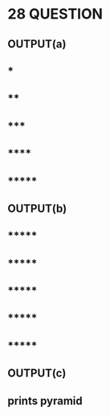 # 28 QUESTION

## OUTPUT(a)

## \*

## \*\*

## \*\*\*

## \*\*\*\*

## \*\*\*\*\*

## OUTPUT(b)

## \*\*\*\*\*

## \*\*\*\*\*

## \*\*\*\*\*

## \*\*\*\*\*

## \*\*\*\*\*

## OUTPUT(c)

## prints pyramid
